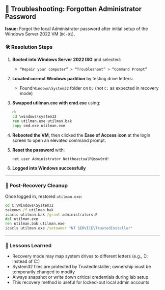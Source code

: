 ## 🔧 Troubleshooting: Forgotten Administrator Password

**Issue:** Forgot the local Administrator password after initial setup of the Windows Server 2022 VM (`DC-01`).

### 🛠 Resolution Steps

1. **Booted into Windows Server 2022 ISO** and selected:
   - `“Repair your computer” > “Troubleshoot” > “Command Prompt”`

2. **Located correct Windows partition** by testing drive letters:
   - Found `Windows\System32` folder on `D:` (not `C:` as expected in recovery mode)

3. **Swapped utilman.exe with cmd.exe** using:
   ```cmd
   d:
   cd \windows\system32
   ren utilman.exe utilman.bak
   copy cmd.exe utilman.exe
   ```

4. **Rebooted the VM**, then clicked the **Ease of Access icon** at the login screen to open an elevated command prompt.

5. **Reset the password** with:
   ```cmd
   net user Administrator NottheactualP@ssw0rd!
   ```

6. **Logged into Windows successfully**

---

### 🧼 Post-Recovery Cleanup

Once logged in, restored `utilman.exe`:

```cmd
cd C:\Windows\System32
takeown /f utilman.bak
icacls utilman.bak /grant administrators:F
del utilman.exe
ren utilman.bak utilman.exe
icacls utilman.exe /setowner "NT SERVICE\TrustedInstaller"
```

---

### 🧠 Lessons Learned

- Recovery mode may map system drives to different letters (e.g., D: instead of C:)
- System32 files are protected by TrustedInstaller; ownership must be temporarily changed to modify
- Always snapshot or write down critical credentials during lab setup
- This recovery method is useful for locked-out local admin accounts
